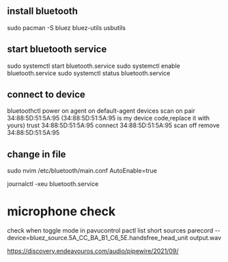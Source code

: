 ## install bluetooth
sudo pacman -S bluez bluez-utils usbutils

## start bluetooth service
sudo systemctl start bluetooth.service
sudo systemctl enable bluetooth.service
sudo systemctl status bluetooth.service

## connect to device
bluetoothctl
power on
agent on
default-agent
devices
scan on
pair 34:88:5D:51:5A:95 (34:88:5D:51:5A:95 is my device code,replace it with yours)
trust 34:88:5D:51:5A:95
connect 34:88:5D:51:5A:95
scan off
remove 34:88:5D:51:5A:95

## change in file
sudo nvim /etc/bluetooth/main.conf 
AutoEnable=true

journalctl -xeu bluetooth.service

# microphone check
check when toggle mode in pavucontrol
pactl list short sources
parecord --device=bluez_source.5A_CC_BA_B1_C6_5E.handsfree_head_unit output.wav

https://discovery.endeavouros.com/audio/pipewire/2021/09/
